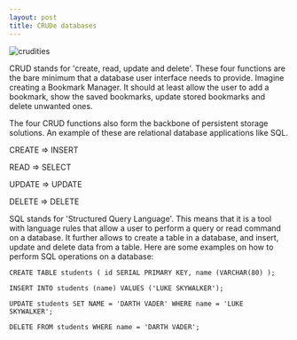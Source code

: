 ```yaml
---
layout: post
title: CRUDe databases
---
```


![crudities](https://www.colourbox.com/preview/2696467-crude-vegetables-on-a-white-background.jpg)

CRUD stands for 'create, read, update and delete'. These four functions are the bare minimum that a database user interface needs to provide. Imagine creating a Bookmark Manager. It should at least allow the user to add a bookmark, show the saved bookmarks, update stored bookmarks and delete unwanted ones.

The four CRUD functions also form the backbone of persistent storage solutions. An example of these are relational database applications like SQL. 

CREATE => INSERT

READ => SELECT

UPDATE => UPDATE

DELETE => DELETE

SQL stands for 'Structured Query Language'. This means that it is a tool with language rules that allow a user to perform a query or read command on a database. It further allows to create a table in a database, and insert, update and delete data from a table. Here are some examples on how to perform SQL operations on a database: 

```
CREATE TABLE students ( id SERIAL PRIMARY KEY, name (VARCHAR(80) );

INSERT INTO students (name) VALUES ('LUKE SKYWALKER');

UPDATE students SET NAME = 'DARTH VADER' WHERE name = 'LUKE SKYWALKER';

DELETE FROM students WHERE name = 'DARTH VADER';
```

